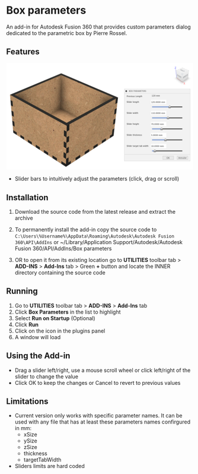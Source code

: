 # Box parameters

An add-in for Autodesk Fusion 360 that provides custom parameters dialog dedicated to the parametric box by Pierre Rossel.

## Features

<!-- image box_parameters_demo.png -->
![Box parameters Demo](commands/commandDialog/resources/box_parameters_demo.png)

- Slider bars to intuitively adjust the parameters (click, drag or scroll)

## Installation

1. Download the source code from the latest release and extract the archive
2. To permanently install the add-in copy the source code to `C:\Users\%Username%\AppData\Roaming\Autodesk\Autodesk Fusion 360\API\AddIns`
or 
~/Library/Application Support/Autodesk/Autodesk Fusion 360/API/AddIns/Box parameters

3. OR to open it from its existing location go to **UTILITIES** toolbar tab > **ADD-INS** > **Add-Ins** tab > Green **+** button and locate the INNER directory containing the source code

## Running

1. Go to **UTILITIES** toolbar tab > **ADD-INS** > **Add-Ins** tab
2. Click **Box Parameters** in the list to highlight
3. Select **Run on Startup** (Optional)
4. Click **Run**
5. Click on the icon in the plugins panel
6. A window will load

## Using the Add-in

- Drag a slider left/right, use a mouse scroll wheel or click left/right of the slider to change the value
- Click OK to keep the changes or Cancel to revert to previous values

## Limitations

- Current version only works with specific parameter names. It can be used with any file that has at least these parameters names confirgured in mm:
  - xSize
  - ySize
  - zSize
  - thickness
  - targetTabWidth
- Sliders limits are hard coded
